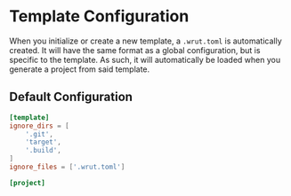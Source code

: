 # Template Configuration

When you initialize or create a new template, a `.wrut.toml` is automatically
created. It will have the same format as a global configuration, but is specific
to the template. As such, it will automatically be loaded when you generate a
project from said template.

## Default Configuration

```toml
[template]
ignore_dirs = [
    '.git',
    'target',
    '.build',
]
ignore_files = ['.wrut.toml']

[project]
```
